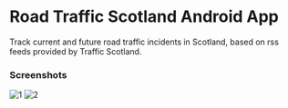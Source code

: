 # Road Traffic Scotland Android App

Track current and future road traffic incidents in Scotland, based on rss feeds provided by Traffic Scotland.

### Screenshots

![1](https://user-images.githubusercontent.com/34223750/84922576-f2616c80-b0bd-11ea-8bbb-f52c89105314.png)
![2](https://user-images.githubusercontent.com/34223750/84922590-f7beb700-b0bd-11ea-8754-bc5ac37cf205.png)
